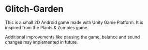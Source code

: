 # Glitch-Garden

This is a small 2D Android game made with Unity Game Platform. It is inspired from the Plants & Zombies game.

Additional improvements like pausing the game, balance and sound changes may implemented in future.
